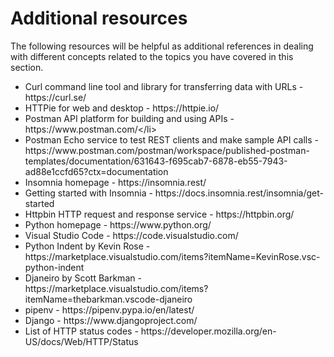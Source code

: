 <h1>Additional resources</h1>

The following resources will be helpful as additional references in dealing with different concepts related to the topics you have covered in this section.

<ul>
    <li> Curl command line tool and library for transferring data with URLs - <a>https://curl.se/</a> </li>
    <li>HTTPie for web and desktop - <a>https://httpie.io/</a></li>
    <li>Postman API platform for building and using APIs - <a>https://www.postman.com/<</a>/li>
    <li>Postman Echo service to test REST clients and make sample API calls - <a>https://www.postman.com/postman/workspace/published-postman-templates/documentation/631643-f695cab7-6878-eb55-7943-ad88e1ccfd65?ctx=documentation</a></li>
    <li>Insomnia homepage - <a>https://insomnia.rest/</a></li>
    <li>Getting started with Insomnia - <a>https://docs.insomnia.rest/insomnia/get-started</a></li>
    <li>Httpbin HTTP request and response service - <a>https://httpbin.org/</a></li>
    <li>Python homepage - <a>https://www.python.org/</a></li>
    <li>Visual Studio Code - <a>https://code.visualstudio.com/</a></li>
    <li>Python Indent by Kevin Rose - <a>https://marketplace.visualstudio.com/items?itemName=KevinRose.vsc-python-indent</a></li>
    <li>Djaneiro by Scott Barkman - <a>https://marketplace.visualstudio.com/items?itemName=thebarkman.vscode-djaneiro</a></li>
    <li>pipenv - <a>https://pipenv.pypa.io/en/latest/</a></li>
    <li>Django - <a>https://www.djangoproject.com/</a></li>
    <li>List of HTTP status codes - <a>https://developer.mozilla.org/en-US/docs/Web/HTTP/Status</a></li>
</ul>



 


 




 



